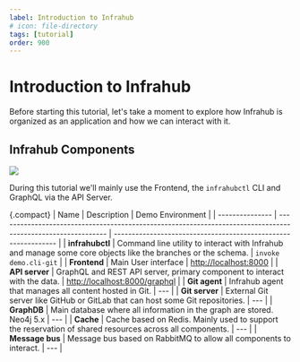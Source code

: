 ```yaml
---
label: Introduction to Infrahub
# icon: file-directory
tags: [tutorial]
order: 900
---
```


# Introduction to Infrahub

Before starting this tutorial, let's take a moment to explore how Infrahub is organized as an application and how we can interact with it.

## Infrahub Components

![](../../media/high_level_architecture.excalidraw.svg)

During this tutorial we'll mainly use the Frontend, the `infrahubctl` CLI and GraphQL via the API Server.

{.compact}
| Name            | Description                                                                                                  | Demo Environment                                               |
| --------------- | ------------------------------------------------------------------------------------------------------------ | -------------------------------------------------------------- |
| **infrahubctl** | Command line utility to interact with Infrahub and manage some core objects like the branches or the schema. | `invoke demo.cli-git`                                          |
| **Frontend**    | Main User interface                                                                                          | [http://localhost:8000](http://localhost:8000)                 |
| **API server**  | GraphQL and REST API server, primary component to interact with the data.                                    | [http://localhost:8000/graphql](http://localhost:8000/graphql) |
| **Git agent**   | Infrahub agent that manages all content hosted in Git.                                                       | ---                                                            |
| **Git server**  | External Git server like GitHub or GitLab that can host some Git repositories.                               | ---                                                            |
| **GraphDB**     | Main database where all information in the graph are stored. Neo4j 5.x                                       | ---                                                            |
| **Cache**       | Cache based on Redis. Mainly used to support the reservation of shared resources across all components.      | ---                                                            |
| **Message bus** | Message bus based on RabbitMQ to allow all components to interact.                                           | ---                                                            |
